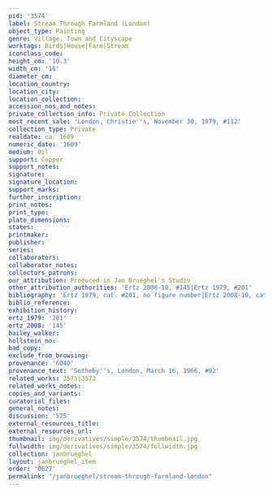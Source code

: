 ```yaml
---
pid: '3574'
label: Stream Through Farmland (London)
object_type: Painting
genre: Village, Town and Cityscape
worktags: Birds|House|Farm|Stream
iconclass_code:
height_cm: '10.3'
width_cm: '16'
diameter_cm:
location_country:
location_city:
location_collection:
accession_nos_and_notes:
private_collection_info: Private Collection
most_recent_sale: 'London, Christie''s, November 30, 1979, #112'
collection_type: Private
realdate: ca. 1609
numeric_date: '1609'
medium: Oil
support: Copper
support_notes:
signature:
signature_location:
support_marks:
further_inscription:
print_notes:
print_type:
plate_dimensions:
states:
printmaker:
publisher:
series:
collaborators:
collaborator_notes:
collectors_patrons:
our_attribution: Produced in Jan Brueghel's Studio
other_attribution_authorities: 'Ertz 2008-10, #145|Ertz 1979, #201'
bibliography: 'Ertz 1979, cat. #201, no figure number|Ertz 2008-10, cat. #145'
biblio_reference:
exhibition_history:
ertz_1979: '201'
ertz_2008: '145'
bailey_walker:
hollstein_no:
bad_copy:
exclude_from_browsing:
provenance: '6040'
provenance_text: 'Sotheby''s, London, March 16, 1966, #92'
related_works: 3575|3573
related_works_notes:
copies_and_variants:
curatorial_files:
general_notes:
discussion: '525'
external_resources_title:
external_resources_url:
thumbnail: img/derivatives/simple/3574/thumbnail.jpg
fullwidth: img/derivatives/simple/3574/fullwidth.jpg
collection: janbrueghel
layout: janbrueghel_item
order: '0627'
permalink: "/janbrueghel/stream-through-farmland-london"
---
```


